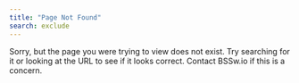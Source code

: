 ```yaml
---
title: "Page Not Found"
search: exclude
---  
```


Sorry, but the page you were trying to view does not exist. Try searching for it or looking at the URL to see if it looks correct. Contact BSSw.io if this is a concern.
